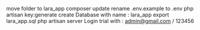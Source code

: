 move folder to lara_app
composer update
rename .env.example to .env
php artisan key:generate
create Database with name : lara_app
export lara_app.sql 
php artisan server
Login trial with : admin@gmail.com / 123456
